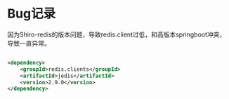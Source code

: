 # Bug记录

因为Shiro-redis的版本问题，导致redis.client过低，和高版本springboot冲突，导致一直异常。

```xml

<dependency>
    <groupId>redis.clients</groupId>
    <artifactId>jedis</artifactId>
    <version>2.9.0</version>
</dependency>
```